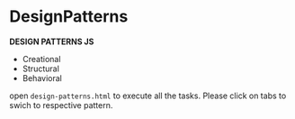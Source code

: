 # DesignPatterns
 <b> DESIGN PATTERNS JS</b>

 * Creational
 * Structural
 * Behavioral

 open `design-patterns.html` to execute all the tasks. Please click on tabs to swich to respective pattern.
